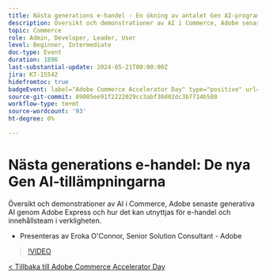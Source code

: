 ```yaml
---
title: Nästa generations e-handel - En ökning av antalet Gen AI-program
description: Översikt och demonstrationer av AI i Commerce, Adobe senaste generativa AI genom Adobe Express och hur det kan utnyttjas för e-handel och innehållsteam i verkligheten.
topic: Commerce
role: Admin, Developer, Leader, User
level: Beginner, Intermediate
doc-type: Event
duration: 1896
last-substantial-update: 2024-05-21T00:00:00Z
jira: KT-15542
hidefromtoc: true
badgeEvent: label="Adobe Commerce Accelerator Day" type="positive" url="https://experienceleague.adobe.com/en/docs/events/apac-commerce-recordings/2024/overview"
source-git-commit: 89005ee91f2222029cc3abf30d02dc3b7714b588
workflow-type: tm+mt
source-wordcount: '93'
ht-degree: 0%

---
```



# Nästa generations e-handel: De nya Gen AI-tillämpningarna

Översikt och demonstrationer av AI i Commerce, Adobe senaste generativa AI genom Adobe Express och hur det kan utnyttjas för e-handel och innehållsteam i verkligheten.

+ Presenteras av Eroka O&#39;Connor, Senior Solution Consultant - Adobe

>[!VIDEO](https://video.tv.adobe.com/v/3429269/?learn=on)

[&lt; Tillbaka till Adobe Commerce Accelerator Day](./overview.md)